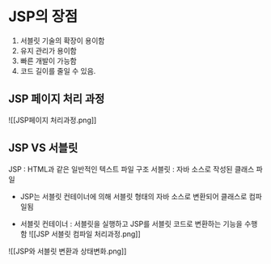 
# JSP의 장점 
1. 서블릿 기술의 확장이 용이함
2. 유지 관리가 용이함
3. 빠른 개발이 가능함
4. 코드 길이를 줄일 수 있음.

## JSP 페이지 처리 과정
![[JSP페이지 처리과정.png]]

## JSP VS 서블릿

JSP : HTML과 같은 일반적인 텍스트 파일 구조
서블릿 : 자바 소스로 작성된 클래스 파일


- JSP는 서블릿 컨테이너에 의해 서블릿 형태의 자바 소스로 변환되어 클래스로 컴파일됨

- 서블릿 컨테이너 : 서블릿을 실행하고 JSP를 서블릿 코드로 변환하는 기능을 수행함
![[JSP 서블릿 컴파일 처리과정.png]]


![[JSP와 서블릿 변환과 상태변화.png]]


